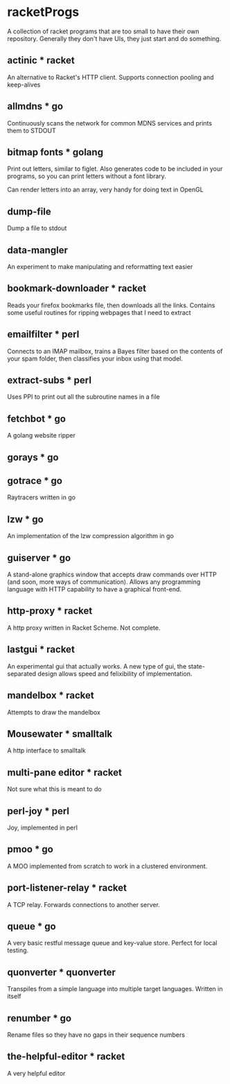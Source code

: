 # racketProgs
A collection of racket programs that are too small to have their own repository.  Generally they don't have UIs, they just start and do something.

## actinic * racket

An alternative to Racket's HTTP client.  Supports connection pooling and keep-alives

## allmdns * go

Continuously scans the network for common MDNS services and prints them to STDOUT

## bitmap fonts * golang

Print out letters, similar to figlet.  Also generates code to be included in your programs, so you can print letters without a font library.

Can render letters into an array, very handy for doing text in OpenGL

## dump-file

Dump a file to stdout

## data-mangler

An experiment to make manipulating and reformatting text easier

## bookmark-downloader * racket

Reads your firefox bookmarks file, then downloads all the links.  Contains some useful routines for ripping webpages that I need to extract

## emailfilter * perl

Connects to an IMAP mailbox, trains a Bayes filter based on the contents of your spam folder, then classifies your inbox using that model.

## extract-subs * perl

Uses PPI to print out all the subroutine names in a file

## fetchbot * go

A golang website ripper

## gorays * go
## gotrace * go

Raytracers written in go

## lzw * go

An implementation of the lzw compression algorithm in go

## guiserver * go

A stand-alone graphics window that accepts draw commands over HTTP (and soon, more ways of communication).  Allows any programming language with HTTP capability to have a graphical front-end.

## http-proxy * racket

A http proxy written in Racket Scheme.  Not complete.

## lastgui * racket

An experimental gui that actually works.  A new type of gui, the state-separated design allows speed and felixibility of implementation.

## mandelbox * racket

Attempts to draw the mandelbox

## Mousewater * smalltalk

A http interface to smalltalk

## multi-pane editor * racket

Not sure what this is meant to do

## perl-joy * perl

Joy, implemented in perl

## pmoo * go

A MOO implemented from scratch to work in a clustered environment.

## port-listener-relay * racket

A TCP relay.  Forwards connections to another server.

## queue * go

A very basic restful message queue and key-value store.  Perfect for local testing.

## quonverter * quonverter

Transpiles from a simple language into multiple target languages.  Written in itself

## renumber * go

Rename files so they have no gaps in their sequence numbers

## the-helpful-editor * racket

A very helpful editor



